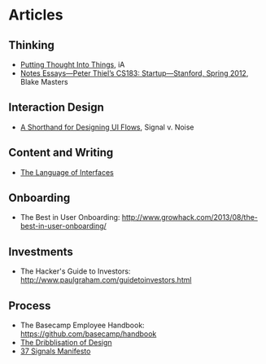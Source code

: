 Articles
===============

Thinking
-----------
* [Putting Thought Into Things](https://ia.net/topics/putting-thought-into-things/), iA
* [Notes Essays—Peter Thiel’s CS183: Startup—Stanford, Spring 2012](http://blakemasters.com/peter-thiels-cs183-startup), Blake Masters

Interaction Design
-----------
* [A Shorthand for Designing UI Flows](https://signalvnoise.com/posts/1926-a-shorthand-for-designing-ui-flows), Signal v. Noise

Content and Writing
-----------
* [The Language of Interfaces](https://speakerdeck.com/destraynor/the-language-of-interfaces)

Onboarding
-----------
* The Best in User Onboarding: http://www.growhack.com/2013/08/the-best-in-user-onboarding/

Investments
-----------
* The Hacker's Guide to Investors: http://www.paulgraham.com/guidetoinvestors.html

Process
-----------
* The Basecamp Employee Handbook: https://github.com/basecamp/handbook
* [The Dribblisation of Design](https://blog.intercom.com/the-dribbblisation-of-design/)
* [37 Signals Manifesto](https://37signals.com/manifesto)
